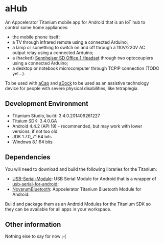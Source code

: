 aHub
====

An Appcelerator Titanium mobile app for Android that is an IoT hub to control some home appliances:
   - the mobile phone itself;
   - a TV through infrared remote using a connected Arduino;
   - a lamp or something to switch on and off through a 110V/220V AC output relay using a connected Arduino;
   - a (hacked) [Sennheiser SD Office 1 Headset](http://en-us.sennheiser.com/wireless-phone-headset-single-sided-dect-sd-office) through two optocouplers using a connected Arduino;
   - a desktop or notebook microcomputer through TCPIP connection (TODO yet...).

To be used with [aCap](http://github.com/bachagas/aCap) and [aDock](http://github.com/bachagas/aDock)  to be used as an assistive technology device for people with severe physical disabilities, like tetraplegia.

Development Environment
-----------------------
- Titanium Studio, build: 3.4.0.201409261227
- Titaium SDK: 3.4.0.GA
- Android 4.4.2 (API 19) - recommended, but may work with lower versions, if not too old
- JDK 1.7.0_71 64 bits
- Windows 8.1 64 bits
 
Dependencies
------------

You will need to download and build the following libraries for the Titanium:
- [USB-Serial-Module](http://github.com/bachagas/USB-Serial-Module): USB Serial Module for Android that is a wrapper of [usb-serial-for-android](http://github.com/bachagas/usb-serial-for-android);
- [NovarumBluetooth](https://github.com/bachagas/NovarumBluetooth): Appcelerator Titanium Bluetooth Module for Android.

Build and package them as an Android Modules for the Titanium SDK so they can be available for all apps in your workspace.

Other information
-----------------

Nothing else to say for now ;-)
